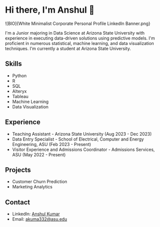 # Hi there, I'm Anshul 👋

![BIO]{White Minimalist Corporate Personal Profile LinkedIn Banner.png}

I'm a Junior majoring in Data Science at Arizona State University with experience in executing data-driven solutions using predictive models. I'm proficient in numerous statistical, machine learning, and data visualization techniques. I'm currently a student at Arizona State University.

## Skills
- Python
- R
- SQL
- Alteryx
- Tableau
- Machine Learning
- Data Visualization

## Experience
- Teaching Assistant - Arizona State University (Aug 2023 - Dec 2023)
- Data Entry Specialist - School of Electrical, Computer and Energy Engineering, ASU (Feb 2023 - Present)
- Visitor Experience and Admissions Coordinator - Admissions Services, ASU (May 2022 - Present)

## Projects
- Customer Churn Prediction
- Marketing Analytics

## Contact
- LinkedIn: [Anshul Kumar](https://www.linkedin.com/in/anshul-kumar2004/)
- Email: akuma332@asu.edu
